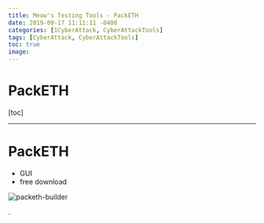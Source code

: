 ```yaml
---
title: Meow's Testing Tools - PackETH
date: 2019-09-17 11:11:11 -0400
categories: [1CyberAttack, CyberAttackTools]
tags: [CyberAttack, CyberAttackTools]
toc: true
image:
---
```


# PackETH

[toc]

---

# PackETH
- GUI
- free download

![packeth-builder](https://i.imgur.com/HDvf8Du.png)






.
